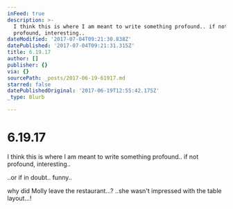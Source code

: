 ```yaml
---
inFeed: true
description: >-
  I think this is where I am meant to write something profound.. if not
  profound, interesting..
dateModified: '2017-07-04T09:21:30.838Z'
datePublished: '2017-07-04T09:21:31.315Z'
title: 6.19.17
author: []
publisher: {}
via: {}
sourcePath: _posts/2017-06-19-61917.md
starred: false
datePublishedOriginal: '2017-06-19T12:55:42.175Z'
_type: Blurb

---
```

# 6.19.17

I think this is where I am meant to write something profound.. if not profound, interesting..

..or if in doubt.. funny..

why did Molly leave the restaurant...? ..she wasn't impressed with the table layout...!